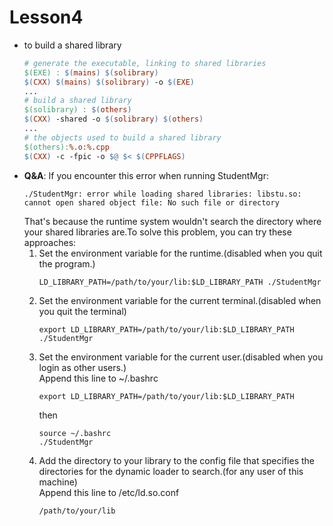 # Lesson4
- to build a shared library
    ```makefile
    # generate the executable, linking to shared libraries
    $(EXE) : $(mains) $(solibrary)
	$(CXX) $(mains) $(solibrary) -o $(EXE)
    ...
    # build a shared library
    $(solibrary) : $(others)
	$(CXX) -shared -o $(solibrary) $(others)
    ...
    # the objects used to build a shared library
    $(others):%.o:%.cpp
	$(CXX) -c -fpic -o $@ $< $(CPPFLAGS)
    ```
- **Q&A**: If you encounter this error when running StudentMgr:
    ```
    ./StudentMgr: error while loading shared libraries: libstu.so: cannot open shared object file: No such file or directory
    ```
    That's because the runtime system wouldn't search the directory where your shared libraries are.To solve this problem, you can try these approaches:
    1. Set the environment variable for the runtime.(disabled when you quit the program.)
        ```
        LD_LIBRARY_PATH=/path/to/your/lib:$LD_LIBRARY_PATH ./StudentMgr
        ```
    2. Set the environment variable for the current terminal.(disabled when you quit the terminal)
        ```
        export LD_LIBRARY_PATH=/path/to/your/lib:$LD_LIBRARY_PATH
        ./StudentMgr
        ```
    3. Set the environment variable for the current user.(disabled when you login as other users.)\
       Append this line to ~/.bashrc
       ```
       export LD_LIBRARY_PATH=/path/to/your/lib:$LD_LIBRARY_PATH
       ```
       then
       ```
       source ~/.bashrc
       ./StudentMgr
       ```
    4. Add the directory to your library to the config file that specifies the directories for the dynamic loader to search.(for any user of this machine)\
       Append this line to /etc/ld.so.conf
       ```
       /path/to/your/lib
       ```
